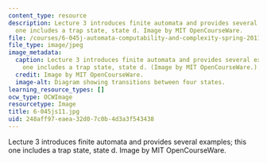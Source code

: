 ```yaml
---
content_type: resource
description: Lecture 3 introduces finite automata and provides several examples; this
  one includes a trap state, state d. Image by MIT OpenCourseWare.
file: /courses/6-045j-automata-computability-and-complexity-spring-2011/248aff97eaea32d07c0b4d3a3f543438_6-045js11.jpg
file_type: image/jpeg
image_metadata:
  caption: Lecture 3 introduces finite automata and provides several examples; this
    one includes a trap state, state d. (Image by MIT OpenCourseWare.)
  credit: Image by MIT OpenCourseWare.
  image-alt: Diagram showing transitions between four states.
learning_resource_types: []
ocw_type: OCWImage
resourcetype: Image
title: 6-045js11.jpg
uid: 248aff97-eaea-32d0-7c0b-4d3a3f543438
---
```

Lecture 3 introduces finite automata and provides several examples; this one includes a trap state, state d. Image by MIT OpenCourseWare.